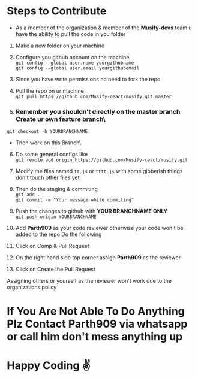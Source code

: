 # Steps to Contribute

- As a member of the organization & member of the **Musify-devs** team u have the ability to pull the code in you folder

1. Make a new folder on your machine

2. Configure you github account on the machine \
`git config --global user.name yourgithubname`\
`git config --global user.email yourgithubemail`
3. Since you have write permissions no need to fork the repo

4. Pull the repo on ur machine\
`git pull https://github.com/Musify-react/musify.git master `

5. ### Remember you shouldn't directly on the master branch Create ur own feature branch\
`git checkout -b YOURBRANCHNAME`
- Then work on this Branch\ 

6. Do some general configs like\
`git remote add origin https://github.com/Musify-react/musify.git`

7. Modify the files named `tt.js` or `tttt.js` with some gibberish things don't touch other files yet

8. Then do the staging & commiting\
`git add . `\
`git commit -m "Your message while commiting"`

9. Push the changes to github with **YOUR BRANCHNAME ONLY**\
`git push origin YOURBRANCHNAME`

10. Add **Parth909** as your code reviewer otherwise your code won't be added to the repo
Do the following
  1. Click on Comp & Pull Request
  2. On the right hand side top corner assign **Parth909** as the reviewer
  3. Click on Create the Pull Request

Assigning others or yourself as the reviewer won't work due to the organizations policy

# If You Are Not Able To Do Anything Plz Contact Parth909 via whatsapp or call him don't mess anything up

# Happy Coding :v:
